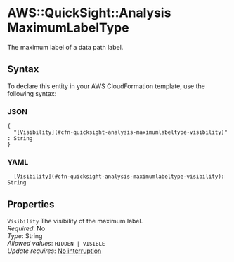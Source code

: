 # AWS::QuickSight::Analysis MaximumLabelType<a name="aws-properties-quicksight-analysis-maximumlabeltype"></a>

The maximum label of a data path label\.

## Syntax<a name="aws-properties-quicksight-analysis-maximumlabeltype-syntax"></a>

To declare this entity in your AWS CloudFormation template, use the following syntax:

### JSON<a name="aws-properties-quicksight-analysis-maximumlabeltype-syntax.json"></a>

```
{
  "[Visibility](#cfn-quicksight-analysis-maximumlabeltype-visibility)" : String
}
```

### YAML<a name="aws-properties-quicksight-analysis-maximumlabeltype-syntax.yaml"></a>

```
  [Visibility](#cfn-quicksight-analysis-maximumlabeltype-visibility): String
```

## Properties<a name="aws-properties-quicksight-analysis-maximumlabeltype-properties"></a>

`Visibility` <a name="cfn-quicksight-analysis-maximumlabeltype-visibility"></a>
The visibility of the maximum label\.  
_Required_: No  
_Type_: String  
_Allowed values_: `HIDDEN | VISIBLE`  
_Update requires_: [No interruption](https://docs.aws.amazon.com/AWSCloudFormation/latest/UserGuide/using-cfn-updating-stacks-update-behaviors.html#update-no-interrupt)
